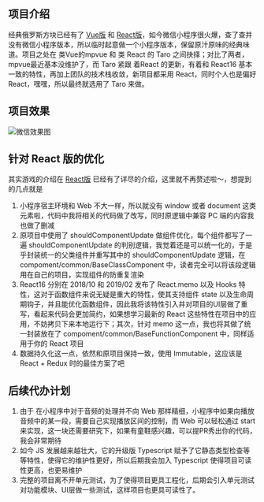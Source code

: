 ## 项目介绍

经典俄罗斯方块已经有了 [Vue版](https://github.com/Binaryify/vue-tetris) 和 [React版](https://github.com/chvin/react-tetris)，如今微信小程序很火爆，查了查并没有微信小程序版本，所以临时起意做一个小程序版本，保留原汁原味的经典味道。项目之处在 类Vue的mpvue 和 类 React 的 Taro 之间抉择；对比了两者，mpvue最近基本没维护了，而 Taro 紧跟 着React 的更新，有着和 React16 基本一致的特性，再加上团队的技术栈收敛，新项目都采用 React，同时个人也是偏好 React，嘿嘿，所以最终就选用了 Taro 来做。

## 项目效果

![微信效果图](https://p0.meituan.net/travelcube/f2307e1979221e994e519a29a63ff52e2380401.gif)

## 针对 React 版的优化

其实游戏的介绍在 [React版](https://github.com/chvin/react-tetris) 已经有了详尽的介绍，这里就不再赘述啦～，想提到的几点就是

1. 小程序宿主环境和 Web 不大一样，所以就没有 window 或者 document 这类元素啦，代码中我将相关的代码做了改写，同时原逻辑中兼容 PC 端的内容我也做了删减
2. 原项目中使用了 shouldComponentUpdate 做组件优化，每个组件都写了一遍 shouldComponentUpdate 的判别逻辑，我觉着还是可以统一化的，于是乎封装统一的父类组件并重写其中的 shouldComponentUpdate 逻辑，在 compoment/common/BaseClassComponent 中，读者完全可以将该段逻辑用在自己的项目，实现组件的防重复渲染
3. React16 分别在 2018/10 和 2019/02 发布了 React.memo 以及 Hooks 特性，这对于函数组件来说无疑是重大的特性，使其支持组件 state 以及生命周期钩子，并且能优化函数组件，因此我将该特性引入并对项目的UI层做了重写，看起来代码会更加简约，如果想学习最新的 React 这些特性在项目中的应用，不妨拷贝下来本地运行下；其次，针对 memo 这一点，我也将其做了统一封装放在了 compoment/common/BaseFunctionComponent 中，同样适用于你的 React 项目
4. 数据持久化这一点，依然和原项目保持一致，使用 Immutable，这应该是 React + Redux 时的最佳方案了吧

## 后续代办计划

1. 由于 在小程序中对于音频的处理并不向 Web 那样精细，小程序中如果向播放音频中的某一段，需要自己实现播放区间的控制，而 Web 可以轻松通过 start 来实现，这一块还需要研究下，如果有童鞋感兴趣，可以提PR秀出你的代码，我会非常期待
2. 如今 JS 发展越来越壮大，它的升级版 Typescript 赋予了它静态类型检查等等特性，使得它的维护性更好，所以后期我会加入 Typescript 使得项目可读性更高，也更易维护
3. 完整的项目离不开单元测试，为了使得项目更具工程化，后期会引入单元测试对功能模块、UI层做一些测试，这样项目也更具可读性了。
